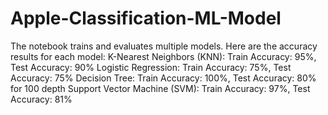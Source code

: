 # Apple-Classification-ML-Model
The notebook trains and evaluates multiple models. Here are the accuracy results for each model:
K-Nearest Neighbors (KNN): Train Accuracy: 95%, Test Accuracy: 90%
Logistic Regression: Train Accuracy: 75%, Test Accuracy: 75%
Decision Tree: Train Accuracy: 100%, Test Accuracy: 80% for 100 depth
Support Vector Machine (SVM): Train Accuracy: 97%, Test Accuracy: 81%

